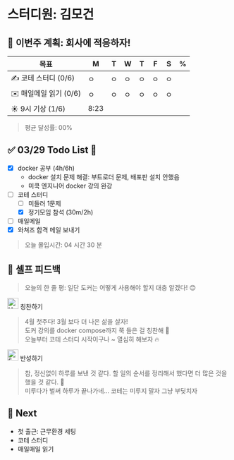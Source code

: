 # 스터디원: 김모건

## 🚀 이번주 계획: 회사에 적응하자!

| 목표                   | M    | T   | W   | T   | F   | S   | %   |
| ---------------------- | ---- | --- | --- | --- | --- | --- | --- |
| ✍️ 코테 스터디 (0/6)   | ㅇ   | ㅇ  | ㅇ  | ㅇ  | ㅇ  | ㅇ  |     |
| ✉️ 매일메일 읽기 (0/6) | ㅇ   | ㅇ  | ㅇ  | ㅇ  | ㅇ  | ㅇ  |     |
| ☀️ 9시 기상 (1/6)      | 8:23 |     |     |     |     |     |     |

> 평균 달성률: 00%<br>

## ✅ 03/29 Todo List 🌸

- [x] docker 공부 (4h/6h)
  - docker 설치 문제 해결: 부트로더 문제, 배포판 설치 안했음
  - 미쿡 엔지니어 docker 강의 완강
- [ ] 코테 스터디
  - [ ] 미들러 1문제
  - [x] 정기모임 참석 (30m/2h)
- [ ] 매일메일
- [x] 와쳐즈 합격 메일 보내기

> 오늘 몰입시간: 04 시간 30 분<br>

## 🎉 셀프 피드백

> 오늘의 한 줄 평: 일단 도커는 어떻게 사용해야 할지 대충 알겠다! 😊 <br>

<img src="https://raw.githubusercontent.com/Tarikul-Islam-Anik/Animated-Fluent-Emojis/master/Emojis/Smilies/Hugging%20Face.png" alt="Hugging Face" width="25" height="25"> 칭찬하기 </img>

> 4월 첫주다! 3월 보다 더 나은 삶을 살자! <br>
> 도커 강의를 docker compose까지 쭉 들은 걸 칭찬해 👏 <br>
> 오늘부터 코테 스터디 시작이구나 ~ 열심히 해보자 🔥 <br>

<img src="https://raw.githubusercontent.com/Tarikul-Islam-Anik/Animated-Fluent-Emojis/master/Emojis/Smilies/Face%20with%20Monocle.png" alt="Face with Monocle" width="25" height="25"> 반성하기</img>

> 참, 정신없이 하루를 보낸 것 같다. 할 일의 순서를 정리해서 했다면 더 많은 것을 했을 것 같다. 🤔 <br>
> 미루다가 벌써 하루가 끝나가네... 코테는 미루지 말자 그냥 부딪치자<br>

## 🌱 Next

- 첫 출근: 근무환경 세팅
- 코테 스터디
- 매일매일 읽기
